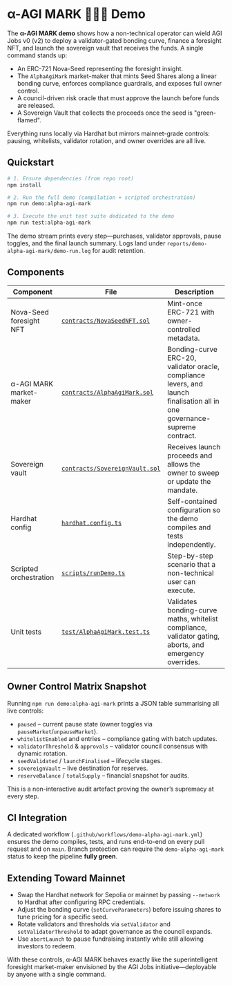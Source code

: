 # α-AGI MARK 🔮🌌✨ Demo

The **α-AGI MARK demo** shows how a non-technical operator can wield AGI Jobs v0 (v2) to deploy a validator-gated bonding curve, finance a foresight NFT, and launch the sovereign vault that receives the funds. A single command stands up:

- An ERC-721 Nova-Seed representing the foresight insight.
- The `AlphaAgiMark` market-maker that mints Seed Shares along a linear bonding curve, enforces compliance guardrails, and exposes full owner control.
- A council-driven risk oracle that must approve the launch before funds are released.
- A Sovereign Vault that collects the proceeds once the seed is "green-flamed".

Everything runs locally via Hardhat but mirrors mainnet-grade controls: pausing, whitelists, validator rotation, and owner overrides are all live.

## Quickstart

```bash
# 1. Ensure dependencies (from repo root)
npm install

# 2. Run the full demo (compilation + scripted orchestration)
npm run demo:alpha-agi-mark

# 3. Execute the unit test suite dedicated to the demo
npm run test:alpha-agi-mark
```

The demo stream prints every step—purchases, validator approvals, pause toggles, and the final launch summary. Logs land under `reports/demo-alpha-agi-mark/demo-run.log` for audit retention.

## Components

| Component | File | Description |
| --- | --- | --- |
| Nova-Seed foresight NFT | [`contracts/NovaSeedNFT.sol`](./contracts/NovaSeedNFT.sol) | Mint-once ERC-721 with owner-controlled metadata. |
| α-AGI MARK market-maker | [`contracts/AlphaAgiMark.sol`](./contracts/AlphaAgiMark.sol) | Bonding-curve ERC-20, validator oracle, compliance levers, and launch finalisation all in one governance-supreme contract. |
| Sovereign vault | [`contracts/SovereignVault.sol`](./contracts/SovereignVault.sol) | Receives launch proceeds and allows the owner to sweep or update the mandate. |
| Hardhat config | [`hardhat.config.ts`](./hardhat.config.ts) | Self-contained configuration so the demo compiles and tests independently. |
| Scripted orchestration | [`scripts/runDemo.ts`](./scripts/runDemo.ts) | Step-by-step scenario that a non-technical user can execute. |
| Unit tests | [`test/AlphaAgiMark.test.ts`](./test/AlphaAgiMark.test.ts) | Validates bonding-curve maths, whitelist compliance, validator gating, aborts, and emergency overrides. |

## Owner Control Matrix Snapshot

Running `npm run demo:alpha-agi-mark` prints a JSON table summarising all live controls:

- `paused` – current pause state (owner toggles via `pauseMarket`/`unpauseMarket`).
- `whitelistEnabled` and entries – compliance gating with batch updates.
- `validatorThreshold` & `approvals` – validator council consensus with dynamic rotation.
- `seedValidated` / `launchFinalised` – lifecycle stages.
- `sovereignVault` – live destination for reserves.
- `reserveBalance` / `totalSupply` – financial snapshot for audits.

This is a non-interactive audit artefact proving the owner’s supremacy at every step.

## CI Integration

A dedicated workflow (`.github/workflows/demo-alpha-agi-mark.yml`) ensures the demo compiles, tests, and runs end-to-end on every pull request and on `main`. Branch protection can require the `demo-alpha-agi-mark` status to keep the pipeline **fully green**.

## Extending Toward Mainnet

- Swap the Hardhat network for Sepolia or mainnet by passing `--network` to Hardhat after configuring RPC credentials.
- Adjust the bonding curve (`setCurveParameters`) before issuing shares to tune pricing for a specific seed.
- Rotate validators and thresholds via `setValidator` and `setValidatorThreshold` to adapt governance as the council expands.
- Use `abortLaunch` to pause fundraising instantly while still allowing investors to redeem.

With these controls, α-AGI MARK behaves exactly like the superintelligent foresight market-maker envisioned by the AGI Jobs initiative—deployable by anyone with a single command.
